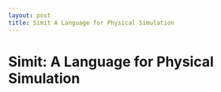 ```yaml
---
layout: post
title: Simit A Language for Physical Simulation
---
```

Simit: A Language for Physical Simulation
=========================================
